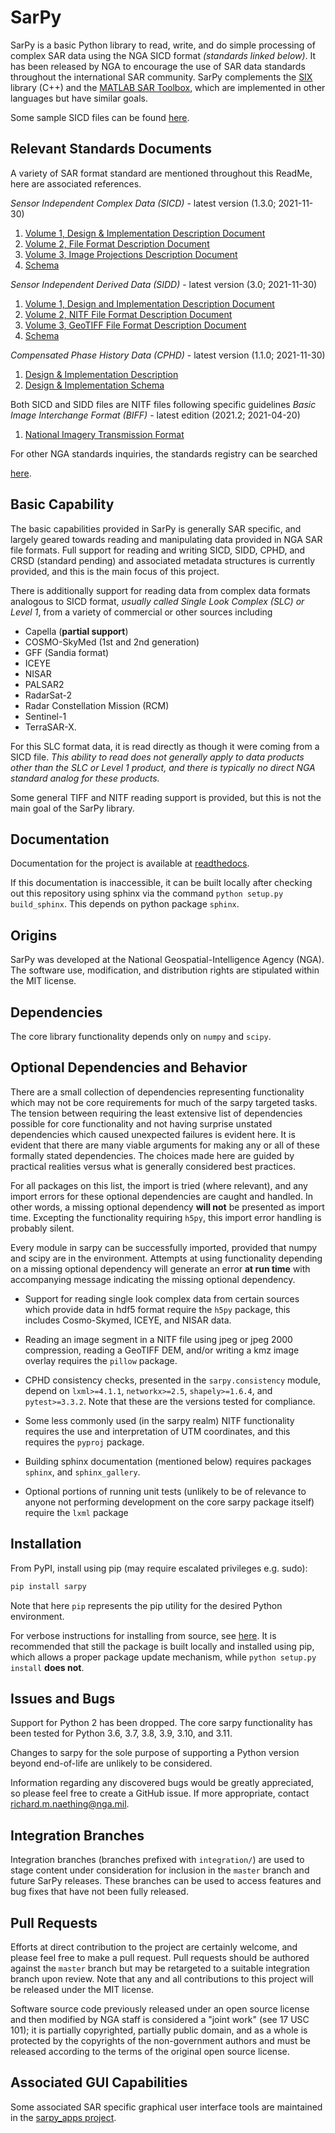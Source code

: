 SarPy
=====
SarPy is a basic Python library to read, write, and do simple processing
of complex SAR data using the NGA SICD format *(standards linked below)*. 
It has been released by NGA to encourage the use of SAR data standards
throughout the international SAR community. SarPy complements the
[SIX](https://github.com/ngageoint/six-library) library (C++) and the
[MATLAB SAR Toolbox](https://github.com/ngageoint/MATLAB_SAR), which are
implemented in other languages but have similar goals.

Some sample SICD files can be found 
[here](https://github.com/ngageoint/six-library/wiki/Sample-SICDs).

Relevant Standards Documents
----------------------------
A variety of SAR format standard are mentioned throughout this ReadMe, here are 
associated references. 

*Sensor Independent Complex Data (SICD)* - latest version (1.3.0; 2021-11-30)

1. [Volume 1, Design & Implementation Description Document](https://nsgreg.nga.mil/doc/view?i=5381)
2. [Volume 2, File Format Description Document](https://nsgreg.nga.mil/doc/view?i=5382)
3. [Volume 3, Image Projections Description Document](https://nsgreg.nga.mil/doc/view?i=5383)
4. [Schema](https://nsgreg.nga.mil/doc/view?i=5418)

*Sensor Independent Derived Data (SIDD)* - latest version (3.0; 2021-11-30)
1. [Volume 1, Design and Implementation Description Document](https://nsgreg.nga.mil/doc/view?i=5440)
2. [Volume 2, NITF File Format Description Document]( https://nsgreg.nga.mil/doc/view?i=5441)
3. [Volume 3, GeoTIFF File Format Description Document](https://nsgreg.nga.mil/doc/view?i=5442)
4. [Schema](https://nsgreg.nga.mil/doc/view?i=5231)

*Compensated Phase History Data (CPHD)* - latest version (1.1.0; 2021-11-30)
1. [Design & Implementation Description](https://nsgreg.nga.mil/doc/view?i=5388)
2. [Design & Implementation Schema](https://nsgreg.nga.mil/doc/view?i=5421)

Both SICD and SIDD files are NITF files following specific guidelines
*Basic Image Interchange Format (BIFF)* - latest edition (2021.2; 2021-04-20)
1. [National Imagery Transmission Format](https://nsgreg.nga.mil/doc/view?i=5262)

For other NGA standards inquiries, the standards registry can be searched

[here](https://nsgreg.nga.mil/registries/search/index.jsp?registryType=doc).
 
Basic Capability
----------------
The basic capabilities provided in SarPy is generally SAR specific, and largely 
geared towards reading and manipulating data provided in NGA SAR file formats. 
Full support for reading and writing SICD, SIDD, CPHD, and CRSD (standard pending) 
and associated metadata structures is currently provided, and this is the main 
focus of this project.

There is additionally support for reading data from complex data formats analogous 
to SICD format, *usually called Single Look Complex (SLC) or Level 1*, from a 
variety of commercial or other sources including 
- Capella (**partial support**)
- COSMO-SkyMed (1st and 2nd generation)
- GFF (Sandia format)
- ICEYE
- NISAR
- PALSAR2
- RadarSat-2
- Radar Constellation Mission (RCM)
- Sentinel-1
- TerraSAR-X.

For this SLC format data, it is read directly as though it were coming from a SICD 
file. *This ability to read does not generally apply to data products other 
than the SLC or Level 1 product, and there is typically no direct NGA standard 
analog for these products.*

Some general TIFF and NITF reading support is provided, but this is not the main 
goal of the SarPy library.

Documentation
-------------
Documentation for the project is available at 
[readthedocs](https://sarpy.readthedocs.io/en/latest/).

If this documentation is inaccessible, it can be built locally after checking out 
this repository using sphinx via the command `python setup.py build_sphinx`. 
This depends on python package `sphinx`.

Origins
-------
SarPy was developed at the National Geospatial-Intelligence Agency (NGA). The 
software use, modification, and distribution rights are stipulated within the 
MIT license.

Dependencies
------------
The core library functionality depends only on `numpy` and `scipy`. 

Optional Dependencies and Behavior
----------------------------------
There are a small collection of dependencies representing functionality which may 
not be core requirements for much of the sarpy targeted tasks. The tension between
requiring the least extensive list of dependencies possible for core functionality 
and not having surprise unstated dependencies which caused unexpected failures is 
evident here. It is evident that there are many viable arguments for making any 
or all of these formally stated dependencies. The choices made here are guided by 
practical realities versus what is generally considered best practices.

For all packages on this list, the import is tried (where relevant), and any 
import errors for these optional dependencies are caught and handled. In other words, 
a missing optional dependency **will not** be presented as import time. Excepting 
the functionality requiring `h5py`, this import error handling is probably silent. 

Every module in sarpy can be successfully imported, provided that numpy and scipy 
are in the environment. Attempts at using functionality depending on a missing 
optional dependency will generate an error **at run time** with accompanying 
message indicating the missing optional dependency.

- Support for reading single look complex data from certain sources which provide 
  data in hdf5 format require the `h5py` package, this includes Cosmo-Skymed, ICEYE, 
  and NISAR data.

- Reading an image segment in a NITF file using jpeg or jpeg 2000 compression,
  reading a GeoTIFF DEM, and/or writing a kmz image overlay requires the `pillow` 
  package.

- CPHD consistency checks, presented in the `sarpy.consistency` module, depend on 
  `lxml>=4.1.1`, `networkx>=2.5`, `shapely>=1.6.4`, and `pytest>=3.3.2`. Note that these
  are the versions tested for compliance.

- Some less commonly used (in the sarpy realm) NITF functionality requires the use 
  and interpretation of UTM coordinates, and this requires the `pyproj` package. 

- Building sphinx documentation (mentioned below) requires packages `sphinx`, 
  and `sphinx_gallery`.

- Optional portions of running unit tests (unlikely to be of relevance to anyone 
  not performing development on the core sarpy package itself) require the `lxml`
  package

Installation
------------
From PyPI, install using pip (may require escalated privileges e.g. sudo):
```bash
pip install sarpy
```
Note that here `pip` represents the pip utility for the desired Python environment.

For verbose instructions for installing from source, see 
[here](https://docs.python.org/3/install/index.html). It is recommended that 
still the package is built locally and installed using pip, which allows a proper 
package update mechanism, while `python setup.py install` **does not**.

Issues and Bugs
---------------
Support for Python 2 has been dropped. The core sarpy functionality has been 
tested for Python 3.6, 3.7, 3.8, 3.9, 3.10, and 3.11. 

Changes to sarpy for the sole purpose of supporting a Python version beyond 
end-of-life are unlikely to be considered.

Information regarding any discovered bugs would be greatly appreciated, so please
feel free to create a GitHub issue. If more appropriate, contact richard.m.naething@nga.mil.

Integration Branches
--------------------
Integration branches (branches prefixed with `integration/`) are used to stage content under
consideration for inclusion in the `master` branch and future SarPy releases.
These branches can be used to access features and bug fixes that have not been fully released.

Pull Requests
-------------
Efforts at direct contribution to the project are certainly welcome, and please
feel free to make a pull request. Pull requests should be authored against the `master`
branch but may be retargeted to a suitable integration branch upon review.
Note that any and all contributions to this project will be released under the MIT license.

Software source code previously released under an open source license and then 
modified by NGA staff is considered a "joint work" (see 17 USC 101); it is partially 
copyrighted, partially public domain, and as a whole is protected by the copyrights 
of the non-government authors and must be released according to the terms of the 
original open source license.

Associated GUI Capabilities
---------------------------
Some associated SAR specific graphical user interface tools are maintained in the 
[sarpy_apps project](https://github.com/ngageoint/sarpy_apps). 
